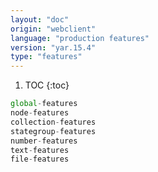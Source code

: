```yaml
---
layout: "doc"
origin: "webclient"
language: "production features"
version: "yar.15.4"
type: "features"
---
```


1. TOC
{:toc}

```js
global-features
node-features
collection-features
stategroup-features
number-features
text-features
file-features
```
